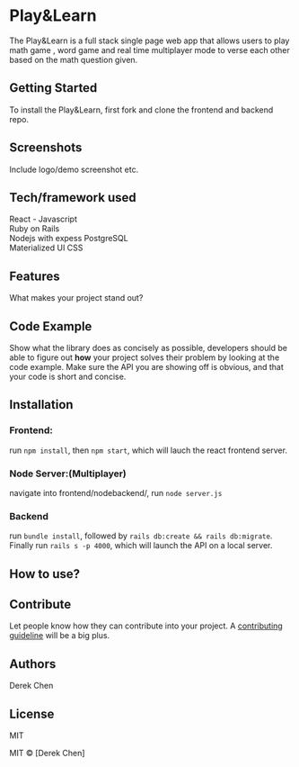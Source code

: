 # Play&Learn
The Play&Learn is a full stack single page web app that allows users to play math game , word game and real time multiplayer mode to verse each other based on the math question given.


## Getting Started
To install the Play&Learn, first fork and clone the frontend and backend repo. 


## Screenshots
Include logo/demo screenshot etc.

## Tech/framework used
React - Javascript  
Ruby on Rails  
Nodejs with expess
PostgreSQL  
Materialized UI
CSS

## Features
What makes your project stand out?

## Code Example
Show what the library does as concisely as possible, developers should be able to figure out **how** your project solves their problem by looking at the code example. Make sure the API you are showing off is obvious, and that your code is short and concise.

## Installation
### Frontend: 
run `npm install`, then `npm start`, which will lauch the react frontend server.

### Node Server:(Multiplayer)
navigate into frontend/nodebackend/, run `node server.js`

### Backend
run `bundle install`, followed by `rails db:create && rails db:migrate`. Finally run `rails s -p 4000`, which will launch the API on a local server.



## How to use?


## Contribute

Let people know how they can contribute into your project. A [contributing guideline](https://github.com/zulip/zulip-electron/blob/master/CONTRIBUTING.md) will be a big plus.



## Authors
Derek Chen  


## License
MIT

MIT © [Derek Chen]
